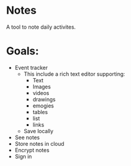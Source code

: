 # Notes
A tool to note daily activites.

# Goals:
* Event tracker
  * This include a rich text editor supporting:
    * Text
    * Images
    * videos
    * drawings
    * emogies
    * tables
    * list
    * links
  * Save locally
* See notes
* Store notes in cloud
* Encrypt notes
* Sign in
